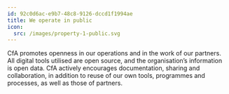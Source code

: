 ```yaml
---
id: 92c0d6ac-e9b7-48c8-9126-dccd1f1994ae
title: We operate in public
icon:
  src: /images/property-1-public.svg
---
```


CfA promotes openness in our operations and in the work of our partners. All digital tools utilised are open source, and the organisation’s information is open data. CfA actively encourages documentation, sharing and collaboration, in addition to reuse of our own tools, programmes and processes, as well as those of partners.
